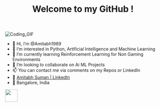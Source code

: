 <header>
  <h1>Welcome to my GitHub !</h1>
  <link rel="stylesheet" href="https://cdn.jsdelivr.net/gh/devicons/devicon@latest/devicon.min.css">
</header>
<!--- <div id="header" align="center">
  <img src="https://media.giphy.com/media/M9gbBd9nbDrOTu1Mqx/giphy.gif" width="200"/>
</div> --->

<!-- in your header -->


<!-- in your body -->
<i class="devicon-devicon-plain"></i>

![Coding_GIF](https://user-images.githubusercontent.com/12171805/210138791-c6855daa-0726-4f64-9737-6e1c37991b4d.gif)

- 👋 Hi, I’m @Amitabh1989
- 👀 I’m interested in Python, Artificial Intelligence and Machine Learning
- 🌱 I’m currently learning Reinforcement Learning for Non Gaming Environments
- 💞️ I’m looking to collaborate on Ai ML Projects
- 📫 You can contact me via comments on my Repos or LinkedIn
- 🔗 [Amitabh Suman | LinkedIn](https://www.linkedin.com/in/amitabh-suman-4647bb29/)
- 📌 Bangalore, India

<img src="https://cdn.jsdelivr.net/gh/devicons/devicon/icons/python/python-original.svg" width="40" />

<!---
Amitabh1989/Amitabh1989 is a ✨ special ✨ repository because its `README.md` (this file) appears on your GitHub profile.
You can click the Preview link to take a look at your changes.

![me](https://github.com/Amitabh1989/Readme_1/blob/main/Coding_GIF.gif)

--->
